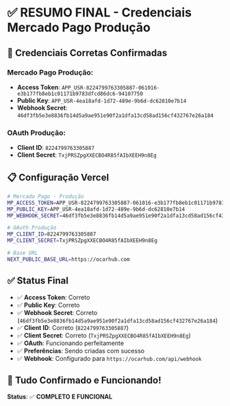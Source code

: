 # ✅ RESUMO FINAL - Credenciais Mercado Pago Produção

## 🔑 Credenciais Corretas Confirmadas

### Mercado Pago Produção:
- **Access Token**: `APP_USR-8224799763305887-061016-e3b177fb8eb1c01171b9783dfcd86dc6-94107750`
- **Public Key**: `APP_USR-4ea18afd-1d72-489e-9b6d-dc62810e7b14`
- **Webhook Secret**: `46df3fb5e3e8836fb14d5a9ae951e90f2a1dfa13cd58ad156cf432767e26a184`

### OAuth Produção:
- **Client ID**: `8224799763305887`
- **Client Secret**: `TxjPRSZpgXXECBO4R85fAIbXEEH9n8Eg`

## 📋 Configuração Vercel

```bash
# Mercado Pago - Produção
MP_ACCESS_TOKEN=APP_USR-8224799763305887-061016-e3b177fb8eb1c01171b9783dfcd86dc6-94107750
MP_PUBLIC_KEY=APP_USR-4ea18afd-1d72-489e-9b6d-dc62810e7b14
MP_WEBHOOK_SECRET=46df3fb5e3e8836fb14d5a9ae951e90f2a1dfa13cd58ad156cf432767e26a184

# OAuth Produção
MP_CLIENT_ID=8224799763305887
MP_CLIENT_SECRET=TxjPRSZpgXXECBO4R85fAIbXEEH9n8Eg

# Base URL
NEXT_PUBLIC_BASE_URL=https://ocarhub.com
```

## ✅ Status Final

- ✅ **Access Token**: Correto
- ✅ **Public Key**: Correto  
- ✅ **Webhook Secret**: Correto (`46df3fb5e3e8836fb14d5a9ae951e90f2a1dfa13cd58ad156cf432767e26a184`)
- ✅ **Client ID**: Correto (`8224799763305887`)
- ✅ **Client Secret**: Correto (`TxjPRSZpgXXECBO4R85fAIbXEEH9n8Eg`)
- ✅ **OAuth**: Funcionando perfeitamente
- ✅ **Preferências**: Sendo criadas com sucesso
- ✅ **Webhook**: Configurado para `https://ocarhub.com/api/webhook`

## 🎯 Tudo Confirmado e Funcionando!

**Status**: ✅ **COMPLETO E FUNCIONAL**
